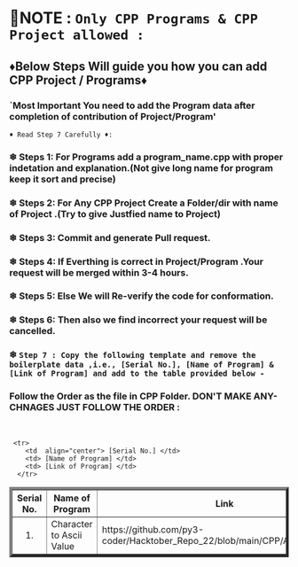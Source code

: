 <!--------------------------------------------------------------------------------------------------------------------------------------------------------------> 
# 📢NOTE : `Only CPP Programs & CPP Project allowed :`
## ♦Below Steps Will guide you how you can add CPP Project / Programs♦ 
### `Most Important You need to add the Program data after completion of contribution of Project/Program'
`♦ Read Step 7 Carefully ♦: `

### ❄ Steps 1: For Programs add a program_name.cpp with proper indetation and explanation.(Not give long name for program keep it sort and precise)
### ❄ Steps 2: For Any CPP Project Create a Folder/dir with name of Project .(Try to give Justfied name to Project)
### ❄ Steps 3: Commit and generate Pull request.
### ❄ Steps 4: If Everthing is correct in Project/Program .Your request will be merged within 3-4 hours.
### ❄ Steps 5: Else We will Re-verify the code for conformation.
### ❄ Steps 6: Then also we find incorrect your request will be cancelled.


### ❄ `Step 7 : Copy the following template and remove the boilerplate data ,i.e., [Serial No.], [Name of Program] & [Link of Program] and add to the table provided below -` 
### Follow the Order as the file in CPP Folder. DON'T MAKE ANY-CHNAGES JUST FOLLOW THE ORDER :
<br>

```
 <tr>
    <td  align="center"> [Serial No.] </td>
    <td> [Name of Program] </td>
    <td> [Link of Program] </td>
  </tr>
```



<table border="5" align = "center">
  <tr>
    <th align="center">Serial No.</th>
    <th>Name of Program</th>
    <th>Link</th>
  </tr>

<!--------------------------------------------------------------------------------------------------------------------------------------------------------------> 
<!-------------------------------DO NOT EDIT ANYTHING BEFORE THIS LINE (INCLUSIVE)------------------------------------------------------------------------------> 
<!------JUST FOLLOW THE ORDER OF FILE AS IT IS IN JAVA FOLDER AFTER CONTRIBUTION YOUR FOLDER/FILE GOT THE POSTION IN FOLDER(MAKE SURE YOU ADD AFTER SEEING BEFOR AND AFTER PROGRAM---------------HOPE YOU ALL WILL FOLLOW------> 

  <tr>
    <td  align="center"> 1. </td>
    <td>Character to Ascii Value</td>
    <td>https://github.com/py3-coder/Hacktober_Repo_22/blob/main/CPP/ASCIIvalue.cpp</td>
  </tr>


  <!-- ADD THE TEMPLATE BELOW -->


</table>
